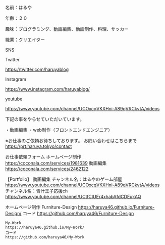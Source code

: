 名前：はるや

年齢：２０

趣味：プログラミング、動画編集、動画制作、料理、サッカー

職業：クリエイター


SNS

Twitter

https://twitter.com/haruyablog

Instagram

https://www.instagram.com/haruyablog/

youtube

https://www.youtube.com/channel/UCOxcqVKXHni-A89qVRCkvtA/videos

下記の事をやらせていただいています。

・動画編集
・web制作（フロントエンドエンジニア）

※お仕事のご依頼お待ちしております。
お問い合わせはこちらまで
https://prt.haruya.tokyo/contact

お仕事依頼フォーム
  ホームページ制作
  　https://coconala.com/services/1981639
  動画編集
  　https://coconala.com/services/2462122

【Portfolio】
  動画編集
    チャンネル名：はるやのゲーム部屋
    https://www.youtube.com/channel/UCOxcqVKXHni-A89qVRCkvtA/videos
    チャンネル名：青汁王子応援ch
    https://www.youtube.com/channel/UCtfCIUEr4xhabAfdCDEukAQ

  ホームページ制作
    Furniture-Design
    https://haruya46.github.io/Furniture-Design/
    コード
    https://github.com/haruya46/Furniture-Design

    My-Work
    https://haruya46.github.io/My-Work/
    コード
    https://github.com/haruya46/My-Work


